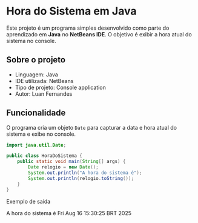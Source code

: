 # Hora do Sistema em Java

Este projeto é um programa simples desenvolvido como parte do aprendizado em **Java** no **NetBeans IDE**. O objetivo é exibir a hora atual do sistema no console.

## Sobre o projeto

- Linguagem: Java  
- IDE utilizada: NetBeans  
- Tipo de projeto: Console application  
- Autor: Luan Fernandes  

## Funcionalidade

O programa cria um objeto `Date` para capturar a data e hora atual do sistema e exibe no console.

```java
import java.util.Date;

public class HoraDoSistema {
    public static void main(String[] args) {
        Date relogio = new Date();
        System.out.println("A hora do sistema é");
        System.out.println(relogio.toString());
    }
}
```
Exemplo de saída

A hora do sistema é
Fri Aug 16 15:30:25 BRT 2025
